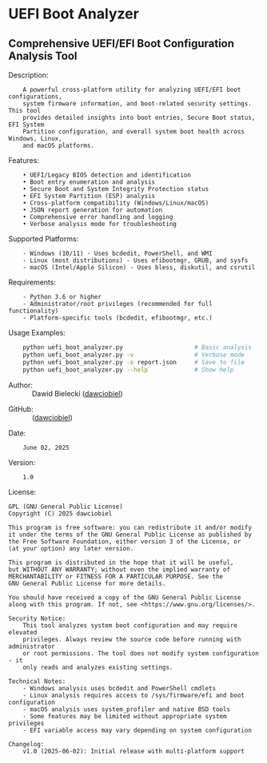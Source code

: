 # UEFI Boot Analyzer
## Comprehensive UEFI/EFI Boot Configuration Analysis Tool

Description:
```log
    A powerful cross-platform utility for analyzing UEFI/EFI boot configurations,
    system firmware information, and boot-related security settings. This tool
    provides detailed insights into boot entries, Secure Boot status, EFI System
    Partition configuration, and overall system boot health across Windows, Linux,
    and macOS platforms.
```
Features:
```log
    • UEFI/Legacy BIOS detection and identification
    • Boot entry enumeration and analysis
    • Secure Boot and System Integrity Protection status
    • EFI System Partition (ESP) analysis
    • Cross-platform compatibility (Windows/Linux/macOS)
    • JSON report generation for automation
    • Comprehensive error handling and logging
    • Verbose analysis mode for troubleshooting
```
Supported Platforms:
```log
    - Windows (10/11) - Uses bcdedit, PowerShell, and WMI
    - Linux (most distributions) - Uses efibootmgr, GRUB, and sysfs
    - macOS (Intel/Apple Silicon) - Uses bless, diskutil, and csrutil
```
Requirements:
```log
    - Python 3.6 or higher
    - Administrator/root privileges (recommended for full functionality)
    - Platform-specific tools (bcdedit, efibootmgr, etc.)
```
Usage Examples:
```bash
    python uefi_boot_analyzer.py                    # Basic analysis
    python uefi_boot_analyzer.py -v                 # Verbose mode
    python uefi_boot_analyzer.py -o report.json     # Save to file
    python uefi_boot_analyzer.py --help             # Show help
```
Author:   
&nbsp;&nbsp;&nbsp;&nbsp;&nbsp;&nbsp;&nbsp;&nbsp;&nbsp;&nbsp;&nbsp;&nbsp;Dawid Bielecki ([dawciobiel](https://github.com/dawciobiel))

GitHub:  
&nbsp;&nbsp;&nbsp;&nbsp;&nbsp;&nbsp;&nbsp;&nbsp;&nbsp;&nbsp;&nbsp;&nbsp;([dawciobiel](https://github.com/dawciobiel))

Date:   
```log
    June 02, 2025
```
Version:
```log
    1.0
```
License:
```log
GPL (GNU General Public License)
Copyright (C) 2025 dawciobiel

This program is free software: you can redistribute it and/or modify
it under the terms of the GNU General Public License as published by
the Free Software Foundation, either version 3 of the License, or
(at your option) any later version.

This program is distributed in the hope that it will be useful,
but WITHOUT ANY WARRANTY; without even the implied warranty of
MERCHANTABILITY or FITNESS FOR A PARTICULAR PURPOSE. See the
GNU General Public License for more details.

You should have received a copy of the GNU General Public License
along with this program. If not, see <https://www.gnu.org/licenses/>.

Security Notice:
    This tool analyzes system boot configuration and may require elevated
    privileges. Always review the source code before running with administrator
    or root permissions. The tool does not modify system configuration - it
    only reads and analyzes existing settings.

Technical Notes:
    - Windows analysis uses bcdedit and PowerShell cmdlets
    - Linux analysis requires access to /sys/firmware/efi and boot configuration
    - macOS analysis uses system_profiler and native BSD tools
    - Some features may be limited without appropriate system privileges
    - EFI variable access may vary depending on system configuration

Changelog:
    v1.0 (2025-06-02): Initial release with multi-platform support
```
